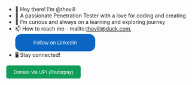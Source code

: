 - 👋 Hey there! I’m @thevill
- 👀 A passionate Penetration Tester with a love for coding and creating
- 🌱 I’m curious and always on a learning and exploring journey
- 📫 How to reach me - mailto:thevill@duck.com, <a href="https://www.linkedin.com/comm/mynetwork/discovery-see-all?usecase=PEOPLE_FOLLOWS&followMember=pranaywajjala" 
   target="_blank" 
   style="display: block; width: 200px; height: 32px; padding: 7px; text-align: center; background-color: #0A66C2; 
          color: #ffffff; text-decoration: none !important; font-family: 'Helvetica', sans-serif; 
          border-radius: 16px; line-height: 32px; font-size: 14px;">
    Follow on LinkedIn</a>
- 🖥️ Stay connected!
<a href="https://razorpay.me/@areumsec" target="_blank">
  <button style="background:#0f9d58;color:white;padding:10px 20px;border:none;border-radius:5px;">
    Donate via UPI (Razorpay)
  </button>
</a>

